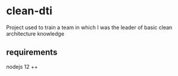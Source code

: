 # clean-dti
Project used to train a team in which I was the leader of basic clean architecture knowledge 

## requirements
nodejs 12 ++
